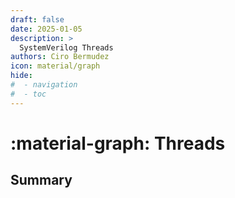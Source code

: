 ```yaml
---
draft: false
date: 2025-01-05
description: >
  SystemVerilog Threads
authors: Ciro Bermudez
icon: material/graph
hide: 
#  - navigation
#  - toc
---
```


# :material-graph: Threads

## Summary
